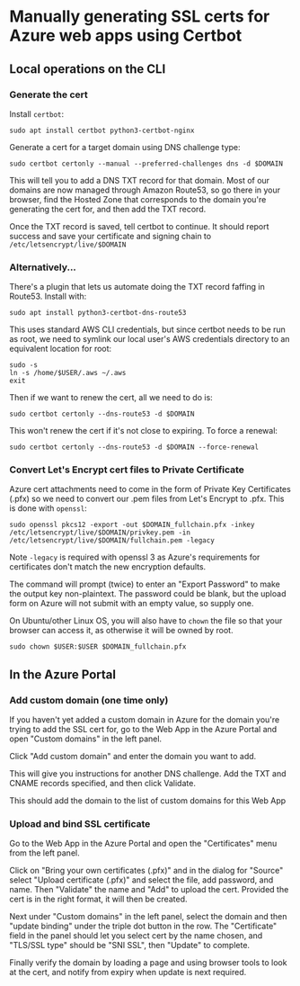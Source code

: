 # Manually generating SSL certs for Azure web apps using Certbot

## Local operations on the CLI

### Generate the cert

Install `certbot`:

    sudo apt install certbot python3-certbot-nginx

Generate a cert for a target domain using DNS challenge type:

    sudo certbot certonly --manual --preferred-challenges dns -d $DOMAIN

This will tell you to add a DNS TXT record for that domain. Most of our domains are now managed through Amazon Route53, so go there in your browser, find the Hosted Zone that corresponds to the domain you're generating the cert for, and then add the TXT record.

Once the TXT record is saved, tell certbot to continue. It should report success and save your certificate and signing chain to `/etc/letsencrypt/live/$DOMAIN`

### Alternatively...

There's a plugin that lets us automate doing the TXT record faffing in Route53. Install with:

    sudo apt install python3-certbot-dns-route53

This uses standard AWS CLI credentials, but since certbot needs to be run as root, we need to symlink our local user's AWS credentials directory to an equivalent location for root:

    sudo -s
    ln -s /home/$USER/.aws ~/.aws
    exit

Then if we want to renew the cert, all we need to do is:

    sudo certbot certonly --dns-route53 -d $DOMAIN

This won't renew the cert if it's not close to expiring. To force a renewal:

    sudo certbot certonly --dns-route53 -d $DOMAIN --force-renewal

### Convert Let's Encrypt cert files to Private Certificate

Azure cert attachments need to come in the form of Private Key Certificates (.pfx) so we need to convert our .pem files from Let's Encrypt to .pfx. This is done with `openssl`:

    sudo openssl pkcs12 -export -out $DOMAIN_fullchain.pfx -inkey /etc/letsencrypt/live/$DOMAIN/privkey.pem -in /etc/letsencrypt/live/$DOMAIN/fullchain.pem -legacy

Note `-legacy` is required with openssl 3 as Azure's requirements for certificates don't match the new encryption defaults.

The command will prompt (twice) to enter an "Export Password" to make the output key non-plaintext. The password could be blank, but the upload form on Azure will not submit with an empty value, so supply one.

On Ubuntu/other Linux OS, you will also have to `chown` the file so that your browser can access it, as otherwise it will be owned by root.

    sudo chown $USER:$USER $DOMAIN_fullchain.pfx

## In the Azure Portal

### Add custom domain (one time only)

If you haven't yet added a custom domain in Azure for the domain you're trying to add the SSL cert for, go to the Web App in the Azure Portal and open "Custom domains" in the left panel.

Click "Add custom domain" and enter the domain you want to add.

This will give you instructions for another DNS challenge. Add the TXT and CNAME records specified, and then click Validate.

This should add the domain to the list of custom domains for this Web App

### Upload and bind SSL certificate

Go to the Web App in the Azure Portal and open the "Certificates" menu from the left panel.

Click on "Bring your own certificates (.pfx)" and in the dialog for "Source" select "Upload certificate (.pfx)" and select the file, add password, and name. Then "Validate" the name and "Add" to upload the cert. Provided the cert is in the right format, it will then be created.

Next under "Custom domains" in the left panel, select the domain and then "update binding" under the triple dot button in the row. The "Certificate" field in the panel should let you select cert by the name chosen, and "TLS/SSL type" should be "SNI SSL", then "Update" to complete.

Finally verify the domain by loading a page and using browser tools to look at the cert, and notify from expiry when update is next required.
